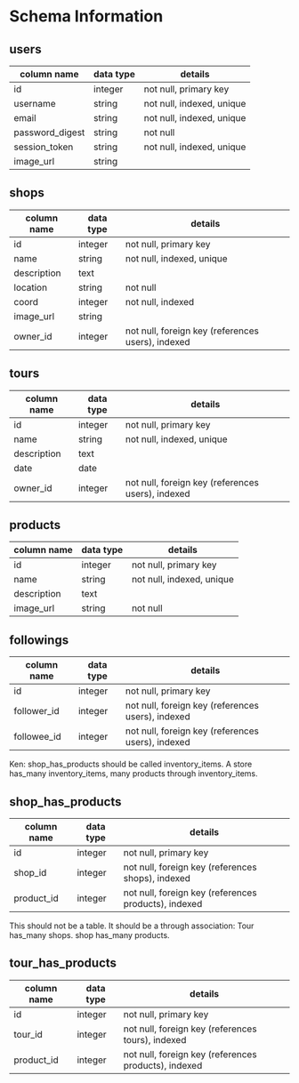 # Schema Information

## users
column name     | data type | details
----------------|-----------|-----------------------
id              | integer   | not null, primary key
username        | string    | not null, indexed, unique
email           | string    | not null, indexed, unique
password_digest | string    | not null
session_token   | string    | not null, indexed, unique
image_url       | string    |

## shops
column name     | data type | details
----------------|-----------|-----------------------
id              | integer   | not null, primary key
name            | string    | not null, indexed, unique
description     | text      |
location        | string    | not null
coord           | integer   | not null, indexed
image_url       | string    |
owner_id        | integer   | not null, foreign key (references users), indexed

## tours
column name     | data type | details
----------------|-----------|-----------------------
id              | integer   | not null, primary key
name            | string    | not null, indexed, unique
description     | text      |
date            | date      |
owner_id        | integer   | not null, foreign key (references users), indexed

## products
column name     | data type | details
----------------|-----------|-----------------------
id              | integer   | not null, primary key
name            | string    | not null, indexed, unique
description     | text      |
image_url       | string    | not null

## followings
column name | data type | details
------------|-----------|-----------------------
id          | integer   | not null, primary key
follower_id | integer   | not null, foreign key (references users), indexed
followee_id | integer   | not null, foreign key (references users), indexed


Ken: shop_has_products should be called inventory_items. A store has_many inventory_items, many products through inventory_items.

## shop_has_products
column name | data type | details
------------|-----------|-----------------------
id          | integer   | not null, primary key
shop_id     | integer   | not null, foreign key (references shops), indexed
product_id  | integer   | not null, foreign key (references products), indexed

This should not be a table. It should be a through association: Tour has_many shops. shop has_many products.

## tour_has_products
column name | data type | details
------------|-----------|-----------------------
id          | integer   | not null, primary key
tour_id     | integer   | not null, foreign key (references tours), indexed
product_id  | integer   | not null, foreign key (references products), indexed
